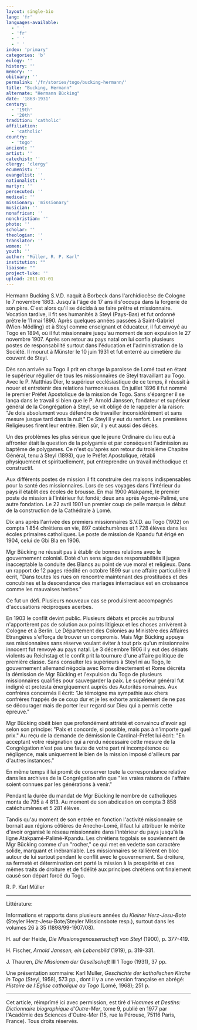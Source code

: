 ```yaml
---
layout: single-bio
lang: 'fr'
languages-available:
  - ' '
  - 'fr'
  - ' '
  - ' '
index: 'primary'
categories: 'b'
eulogy: ''
history: ''
memory: ''
obituary: ''
permalink: '/fr/stories/togo/bucking-hermann/'
title: "Bucking, Hermann"
alternate: "Hermann Bücking"
date: '1863-1931'
century:
  - '19th'
  - '20th'
tradition: 'catholic'
affiliation:
  - 'catholic'
country:
  - 'togo'
ancient: ''
artist: ''
catechist: ''
clergy: 'clergy'
ecumenist: ''
evangelist: ''
nationalist: ''
martyr: ''
persecuted: ''
medical: ''
missionary: 'missionary'
musician: ''
nonafrican: ''
nonchristian: ''
photo: ''
scholar: ''
theologian: ''
translator: ''
women: ''
youth: ''
author: "Müller, R. P. Karl"
institution: ""
liaison: ""
project-luke: ''
upload: 2011-01-01
---
```




Hermann Bucking S.V.D. naquit à Borbeck dans l'archidiocèse de Cologne le 7 novembre 1863. Jusqu'à l'âge de 17 ans il s'occupa dans la forgerie de son père. C'est alors qu'il se décida à se faire prêtre et missionnaire. Vocation tardive, il fit ses humanités à Steyl (Pays-Bas) et fut ordonné prêtre le 11 mai 1890. Après quelques années passées à Saint-Gabriel (Wien-Mödling) et à Steyl comme enseignant et éducateur, il fut envoyé au Togo en 1894, où il fut missionnaire jusqu'au moment de son expulsion le 27 novembre 1907. Après son retour au pays natal on lui confia plusieurs postes de responsabilité surtout dans l'éducation et l'administration de la Société. Il mourut à Münster le 10 juin 1931 et fut enterré au cimetière du couvent de Steyl.

Dès son arrivée au Togo il prit en charge la paroisse de Lomé tout en étant le supérieur régulier de tous les missionnaires de Steyl travaillant au Togo. Avec le P. Matthias Dier, le supérieur ecclésiastique de ce temps, il réussit à nouer et entretenir des relations harmonieuses. En juillet 1896 il fut nommé le premier Préfet Apostolique de la mission de Togo. Sans s'épargner il se lança dans le travail si bien que le P. Arnold Janssen, fondateur et supérieur général de la Congrégation à Steyl, se vit obligé de le rappeler à la raison: "Je dois absolument vous défendre de travailler inconsidérément et sans mesure jusque tard dans la nuit." De Steyl il y eut du renfort. Les premières Religieuses firent leur entrée. Bien sûr, il y eut aussi des décès.

Un des problèmes les plus sérieux que le jeune Ordinaire du lieu eut à affronter était la question de la polygamie et par conséquent l'admission au baptême de polygames. Ce n'est qu'après son retour du troisième Chapitre Général, tenu à Steyl (1898), que le Préfet Apostolique, rétabli physiquement et spirituellement, put entreprendre un travail méthodique et constructif.

Aux différents postes de mission il fit construire des maisons indispensables pour la santé des missionnaires. Lors de ses voyages dans l'intérieur du pays il établit des écoles de brousse. En mai 1900 Atakpamé, le premier poste de mission à l'intérieur fut fondé; deux ans après Agomé-Palimé, une autre fondation. Le 22 avril 1901 un premier coup de pelle marqua le début de la construction de la Cathédrale à Lomé.

Dix ans après l'arrivée des premiers missionnaires S.V.D. au Togo (1902) on compta 1 854 chrétiens en vie, 897 catéchumènes et 1 728 élèves dans les écoles primaires catholiques. Le poste de mission de Kpandu fut érigé en 1904, celui de Gbi Bla en 1906.

Mgr Bücking ne réussit pas à établir de bonnes relations avec le gouvernement colonial. Doté d'un sens aigu des responsabilités il jugea inacceptable la conduite des Blancs au point de vue moral et religieux. Dans un rapport de 12 pages réédité en octobre 1899 sur une affaire particulière il écrit, "Dans toutes les rues on rencontre maintenant des prostituées et des concubines et la descendance des mariages interraciaux est en croissance comme les mauvaises herbes."

Ce fut un défi. Plusieurs nouveaux cas se produisirent accompagnés d'accusations réciproques acerbes.

En 1903 le conflit devint public. Plusieurs débats et procès au tribunal n'apportèrent pas de solution aux points litigieux et les choses arrivèrent à Cologne et à Berlin. Le Département des Colonies au Ministère des Affaires Etrangères s'efforça de trouver un compromis. Mais Mgr Bücking appuya ses missionnaires sans réserve voulant éviter à tout prix qu'un missionnaire innocent fut renvoyé au pays natal. Le 3 décembre 1906 il y eut des débats violents au Reichstag et le confit prit la tournure d'une affaire politique de première classe. Sans consulter les supérieurs à Steyl ni au Togo, le gouvernement allemand négocia avec Rome directement et Rome décréta la démission de Mgr Bücking et l'expulsion du Togo de plusieurs missionnaires qualifiés pour sauvegarder la paix. Le supérieur général fut indigné et protesta énergiquement auprès des Autorités romaines. Aux confrères concernés il écrit: "Je témoigne ma sympathie aux chers confrères frappés de ce coup dur et je les exhorte amicalement de ne pas se décourager mais de porter leur regard sur Dieu qui a permis cette épreuve."

Mgr Bücking obéit bien que profondément attristé et convaincu d'avoir agi selon son principe: "Paix et concorde, si possible, mais pas à n'importe quel prix." Au reçu de la demande de démission le Cardinal-Préfet lui écrit: "En acceptant votre résignation qui a rendu nécessaire cette mesure de la Congrégation n'est pas une faute de votre part ni incompétence ou négligence, mais uniquement le bien de la mission imposé d'ailleurs par d'autres instances."

En même temps il lui promit de conserver toute la correspondance relative dans les archives de la Congrégation afin que "les vraies raisons de l'affaire soient connues par les générations à venir."

Pendant la durée du mandat de Mgr Bücking le nombre de catholiques monta de 795 à 4 813. Au moment de son abdication on compta 3 858 catéchumènes et 5 281 élèves.

Tandis qu'au moment de son entrée en fonction l'activité missionnaire se bornait aux régions côtières de Anecho-Lomé, il faut lui attribuer le mérite d'avoir organisé le réseau missionnaire dans l'intérieur du pays jusqu'à la ligne Atakpamé-Palimé-Kpandu. Les chrétiens togolais se souviennent de Mgr Bücking comme d'un "rocher," ce qui met en vedette son caractère solide, marquant et inébranlable. Les missionnaires se rallièrent en bloc autour de lui surtout pendant le conflit avec le gouvernement. Sa droiture, sa fermeté et détermination ont porté la mission à la prospérité et ces mêmes traits de droiture et de fidélité aux principes chrétiens ont finalement causé son départ forcé du Togo.

R. P. Karl Müller

---

Littérature:

Informations et rapports dans plusieurs années du *Kleiner Herz-Jesu-Bote* (Steyler Herz-Jesu-Bote/Steyler Missionsbote resp.), surtout dans les volumes 26 à 35 (1898/99-1907/08).

H. auf der Heide, *Die Missionsgenossenschaft von Steyl* (1900), p. 377-419.

H. Fischer, *Arnold Janssen, ein Lebensbild* (1919), p. 319-331.

J. Thauren, *Die Missionen der Gesellschaft* III 1 Togo (1931), 37 pp.

Une présentation sommaire: Karl Muller, *Geschichte der katholischen Kirche in Togo* (Steyl, 1958), 573 pp., dont il y a une version française en abrégé: *Histoire de l'Église catholique au Togo* (Lomé, 1968); 251 p.

---

Cet article, réimprîmé ici avec permission, est tiré d'*Hommes et Destins: Dictionnaire biographique d'Outre-Mer*, tome 9, publié en 1977 par l'Académie des Sciences d'Outre-Mer (15, rue la Pérouse, 75116 Paris, France). Tous droits réservés.
